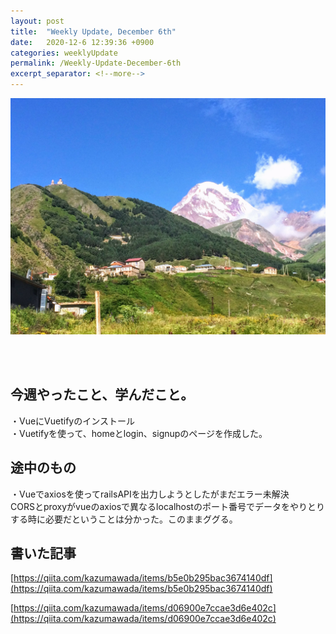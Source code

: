 ```yaml
---
layout: post
title:  "Weekly Update, December 6th"
date:   2020-12-6 12:39:36 +0900
categories: weeklyUpdate
permalink: /Weekly-Update-December-6th
excerpt_separator: <!--more-->
---
```

![image here](/assets/img/thumbnail/four.jpeg)


<br><br>


## 今週やったこと、学んだこと。

・VueにVuetifyのインストール<br>
・Vuetifyを使って、homeとlogin、signupのページを作成した。<br>


## 途中のもの
・Vueでaxiosを使ってrailsAPIを出力しようとしたがまだエラー未解決<br>
CORSとproxyがvueのaxiosで異なるlocalhostのポート番号でデータをやりとりする時に必要だということは分かった。このままググる。



## 書いた記事
[https://qiita.com/kazumawada/items/b5e0b295bac3674140df](https://qiita.com/kazumawada/items/b5e0b295bac3674140df)

[https://qiita.com/kazumawada/items/d06900e7ccae3d6e402c](https://qiita.com/kazumawada/items/d06900e7ccae3d6e402c)

